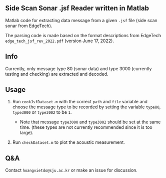 ## Side Scan Sonar .jsf Reader written in Matlab

Matlab code for extracting data message from a given ```.jsf``` file (side scan sonar from EdgeTech).

The parsing code is made based on the format descriptions from EdgeTech ```edge_tech_jsf_rev_2022.pdf``` (version June 17, 2022).

## Info
Currently, only message type 80 (sonar data) and type 3000 (currently testing and checking) are extracted and decoded.

## Usage
1. Run ```cookJsfDataset.m``` with the correct ```path``` and ```file``` variable and choose the message type to be recorded by setting the variable ```type80```, ```type3000``` or ```type3002``` to be ```1```.

    - Note that message ```type3000``` and ```type3002``` should be set at the same time. (these types are not currently recommended since it is too large).
2. Run ```checkDataset.m``` to plot the acoustic measurement.

## Q&A
Contact ```hoangvietdo@sju.ac.kr``` or make an issue for discussion.
